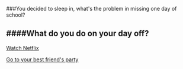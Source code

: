 ###You decided to sleep in, what's the problem in missing one day of school?  

####What do you do on your day off?  
---  

[Watch Netflix](netflix.md)  

[Go to your best friend's party](party.md)
